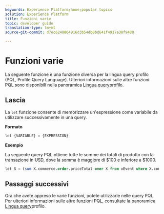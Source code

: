 ```yaml
---
keywords: Experience Platform;home;popular topics
solution: Experience Platform
title: Funzioni varie
topic: developer guide
translation-type: tm+mt
source-git-commit: d7ec6240864916d3b54db8bd641f4917a38f9480

---
```



# Funzioni varie

La seguente funzione è una funzione diversa per la lingua query profilo (PQL, Profile Query Language). Ulteriori informazioni sulle altre funzioni PQL sono disponibili nella panoramica [Lingua query](./overview.md)profilo.

## Lascia

La `let` funzione consente di memorizzare un&#39;espressione come variabile da utilizzare successivamente in una query.

**Formato**

```sql
let {VARIABLE} = {EXPRESSION}
```

**Esempio**

La seguente query PQL ottiene tutte le somme dei totali di prodotto con la transazione in USD, dove la somma è maggiore di $100 e inferiore a $1000.

```sql
let S = (sum X.commerce.order.priceTotal over X from xEvent where X.commerce.order.currencyCode = "USD") in (S > 100 and S < 1000)
```

## Passaggi successivi

Ora che avete appreso le varie funzioni, potete utilizzarle nelle query PQL. Per ulteriori informazioni sulle altre funzioni PQL, consultate la panoramica [Lingua query](./overview.md)profilo.
